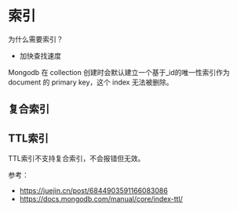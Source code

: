 # 索引

为什么需要索引？
- 加快查找速度

Mongodb 在 collection 创建时会默认建立一个基于_id的唯一性索引作为 document 的 primary key，这个 index 无法被删除。

## 复合索引


## TTL索引
TTL索引不支持复合索引，不会报错但无效。

参考：
- https://juejin.cn/post/6844903591166083086
- https://docs.mongodb.com/manual/core/index-ttl/
